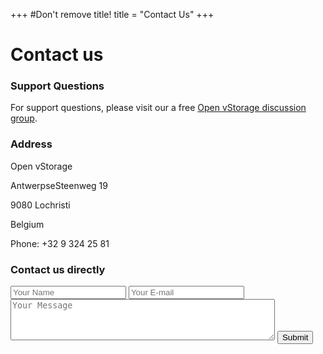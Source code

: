 +++
#Don't remove title!
title = "Contact Us"
+++
# Contact us

### Support Questions
For support questions, please visit our  a free [Open vStorage discussion group](https://groups.google.com/forum/#!forum/open-vstorage).

### Address
Open vStorage


AntwerpseSteenweg 19

9080 Lochristi

Belgium

Phone: +32 9 324 25 81

### Contact us directly

<form id="contact-form" action="//formspree.io/info@openvstorage.com" method="POST" class="col-md-6">
    <input type="hidden" name="_next" value="/thanks" />
    <input type="hidden" name="_subject" value="Message from Open vStorage wesbite" />
    <input type="text" name="_gotcha" style="display:none" />
    <input type="text" name="name" placeholder="Your Name" class="form-control">
    <input type="email" name="_replyto" placeholder="Your E-mail" class="form-control">
    <textarea rows="4" cols="50" name="message" placeholder="Your Message" class="form-control"></textarea> 
    <button  type="submit" value="Send" class="btn btn-success">Submit</button>
</form>